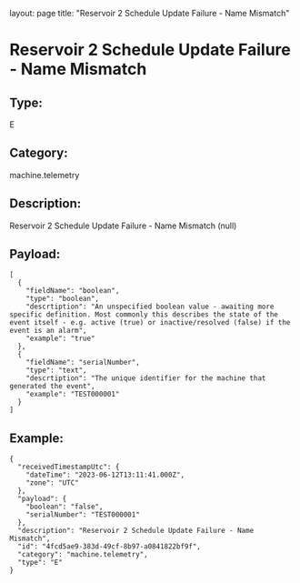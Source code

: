layout: page
title: "Reservoir 2 Schedule Update Failure - Name Mismatch"

# Reservoir 2 Schedule Update Failure - Name Mismatch

## Type:

E

## Category:

machine.telemetry

## Description: 

Reservoir 2 Schedule Update Failure - Name Mismatch (null)

## Payload:

```
[
  {
    "fieldName": "boolean",
    "type": "boolean",
    "descrtiption": "An unspecified boolean value - awaiting more specific definition. Most commonly this describes the state of the event itself - e.g. active (true) or inactive/resolved (false) if the event is an alarm",
    "example": "true"
  },
  {
    "fieldName": "serialNumber",
    "type": "text",
    "descrtiption": "The unique identifier for the machine that generated the event",
    "example": "TEST000001"
  }
]
```

## Example:

```
{
  "receivedTimestampUtc": {
    "dateTime": "2023-06-12T13:11:41.000Z",
    "zone": "UTC"
  },
  "payload": {
    "boolean": "false",
    "serialNumber": "TEST000001"
  },
  "description": "Reservoir 2 Schedule Update Failure - Name Mismatch",
  "id": "4fcd5ae9-383d-49cf-8b97-a0841822bf9f",
  "category": "machine.telemetry",
  "type": "E"
}
```
